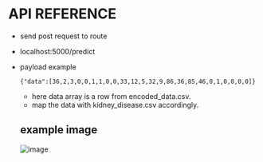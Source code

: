 # API REFERENCE

- send post request to route
- localhost:5000/predict
- payload example
  ```
  {"data":[36,2,3,0,0,1,1,0,0,33,12,5,32,9,86,36,85,46,0,1,0,0,0,0]}

  ```
  - here data array is a row from encoded_data.csv.
  - map the data with kidney_disease.csv accordingly.
 
   ## example image
    ![image](https://github.com/Hemant-Stellar/Chronic_kidney_disease_detection/assets/75863203/1fc64aae-9611-43ef-9c4a-51ac6ad3134c)
